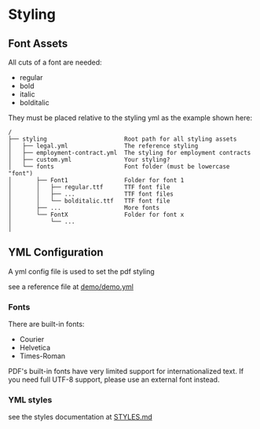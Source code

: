 # Styling

## Font Assets

All cuts of a font are needed:

* regular
* bold
* italic
* bolditalic

They must be placed relative to the styling yml as the example shown here:

```
/
├── styling                      Root path for all styling assets       
│   ├── legal.yml                The reference styling
│   ├── employment-contract.yml  The styling for employment contracts
│   ├── custom.yml               Your styling?
│   └── fonts                    Font folder (must be lowercase "font")
│       ├── Font1                Folder for font 1
│       │   ├── regular.ttf      TTF font file
│       │   ├── ...              TTF font files
│       │   └── bolditalic.ttf   TTF font file
│       ├── ...                  More fonts
│       └── FontX                Folder for font x
│           └── ...
│       
```

## YML Configuration

A yml config file is used to set the pdf styling

see a reference file at [demo/demo.yml](../demo/demo.yml)

### Fonts

There are built-in fonts:

* Courier
* Helvetica
* Times-Roman

PDF's built-in fonts have very limited support for internationalized text.
If you need full UTF-8 support, please use an external font instead.

### YML styles

see the styles documentation at [STYLES.md](STYLES.md)
